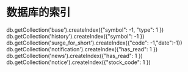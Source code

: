 # 数据库的索引

db.getCollection('base').createIndex({"symbol": -1, "type": 1 })
db.getCollection('history').createIndex({"symbol": -1 })
db.getCollection('surge_for_short').createIndex({"code": -1,"date":-1})
db.getCollection('notification').createIndex({"has_read": 1 })
db.getCollection('news').createIndex({"has_read": 1 })
db.getCollection('notice').createIndex({"stock_code": 1 })